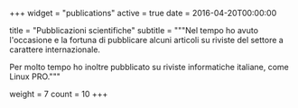 +++
widget = "publications"
active = true
date = 2016-04-20T00:00:00

title = "Pubblicazioni scientifiche"
subtitle = """Nel tempo ho avuto l'occasione e la fortuna di pubblicare alcuni articoli su riviste del settore a carattere internazionale. 

Per molto tempo ho inoltre pubblicato su riviste informatiche italiane, come Linux PRO."""

weight = 7
count = 10
+++
